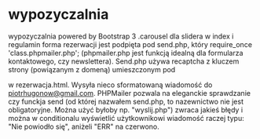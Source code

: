 # wypozyczalnia
wypozyczalnia
powered by Bootstrap 3
.carousel dla slidera w index i regulamin
forma rezerwacji jest podpięta pod send.php, który require_once 'class.phpmailer.php'; (phpmailer.php jest funkcją idealną dla formularza kontaktowego, czy newslettera). 
Send.php używa recaptcha z kluczem strony (powiązanym z domeną) umieszczonym pod <form> w rezerwacja.html.
Wysyła nieco sformatowaną wiadomość do piotrhugonow@gmail.com.
PHPMailer pozwala na eleganckie sprawdzanie czy funckja send (od której nazwałem send.php, to nazewnictwo nie jest obligatoryjne. Można użyć byłoby np. "wyslij.php") zwraca jakieś błędy i można w conditionalu wyświetlić użytkownikowi wiadomość raczej typu: "Nie powiodło się", aniżeli "ERR" na czerwono.

